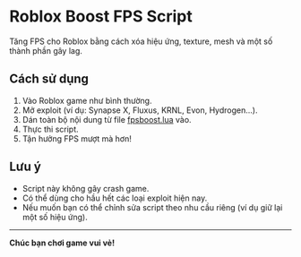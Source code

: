 # Roblox Boost FPS Script

Tăng FPS cho Roblox bằng cách xóa hiệu ứng, texture, mesh và một số thành phần gây lag.

## Cách sử dụng

1. Vào Roblox game như bình thường.
2. Mở exploit (ví dụ: Synapse X, Fluxus, KRNL, Evon, Hydrogen...).
3. Dán toàn bộ nội dung từ file [fpsboost.lua](fpsboost.lua) vào.
4. Thực thi script.
5. Tận hưởng FPS mượt mà hơn!

## Lưu ý
- Script này không gây crash game.
- Có thể dùng cho hầu hết các loại exploit hiện nay.
- Nếu muốn bạn có thể chỉnh sửa script theo nhu cầu riêng (ví dụ giữ lại một số hiệu ứng).

---

**Chúc bạn chơi game vui vẻ!**
